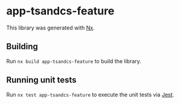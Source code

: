 # app-tsandcs-feature

This library was generated with [Nx](https://nx.dev).

## Building

Run `nx build app-tsandcs-feature` to build the library.

## Running unit tests

Run `nx test app-tsandcs-feature` to execute the unit tests via [Jest](https://jestjs.io).
